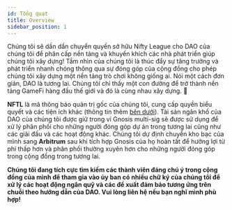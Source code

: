 ```yaml
---
id: Tổng quat
title: Overview
sidebar_position: 1
---
```


Chúng tôi sẽ dần dần chuyển quyền sở hữu Nifty League cho DAO của chúng tôi để phân cấp nền tảng và khuyến khích các nhà phát triển giúp chúng tôi xây dựng! Tầm nhìn của chúng tôi là thúc đẩy sự tăng trưởng và phát triển nhanh chóng thông qua sự đóng góp của cộng đồng cho phép chúng tôi xây dựng một nền tảng trò chơi không giống ai. Nói một cách đơn giản, DAO là tương lai. Chúng tôi chỉ thấy một con đường để trở thành nền tảng GameFi hàng đầu thế giới và đó là cùng nhau xây dựng. 💜

**NFTL** là mã thông báo quản trị gốc của chúng tôi, cung cấp quyền biểu quyết và các tiện ích khác (thông tin thêm [bên dưới](https://nifty-league.com/about#nftl)). Tài sản ngân khố của DAO của chúng tôi được giữ trong ví Gnosis multi-sig sẽ được sử dụng để xử lý phân phối cho những người đóng góp dự án trong tương lai cũng như các giải đấu và các hoạt động khác. Chúng tôi dự định chuyển kho bạc của mình sang **Arbitrum** sau khi tích hợp Gnosis của họ hoàn tất để hưởng lợi từ phí thấp hơn và phân phối thường xuyên hơn cho những người đóng góp trong cộng đồng trong tương lai.

**Chúng tôi đang tích cực tìm kiếm các thành viên đáng chú ý trong cộng đồng của mình để tham gia vào ủy ban có nhiều chữ ký của chúng tôi để xử lý các hoạt động ngân quỹ và các đề xuất đảm bảo tương ứng trên chuỗi theo hướng dẫn của DAO. Vui lòng liên hệ nếu bạn nghĩ mình phù hợp!**
